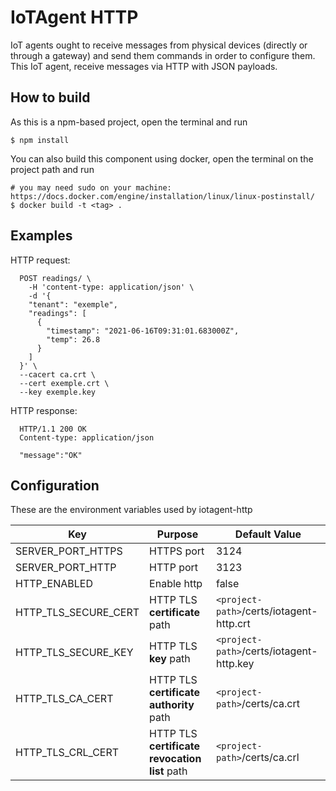 # IoTAgent HTTP

IoT agents ought to receive messages from physical devices (directly or through a gateway) and send them commands in order to configure them. This IoT agent, receive messages via HTTP with JSON payloads.

## How to build

As this is a npm-based project, open the terminal and run

```
$ npm install
```

You can also build this component using docker, open the terminal on the project path and run

```
# you may need sudo on your machine: https://docs.docker.com/engine/installation/linux/linux-postinstall/
$ docker build -t <tag> .
```

## Examples

HTTP request:

```HTTP
  POST readings/ \
    -H 'content-type: application/json' \
    -d '{
    "tenant": "exemple",
    "readings": [
      {
        "timestamp": "2021-06-16T09:31:01.683000Z",
        "temp": 26.8
      }
    ]
  }' \
  --cacert ca.crt \
  --cert exemple.crt \
  --key exemple.key
```

HTTP response:

```HTTP
  HTTP/1.1 200 OK
  Content-type: application/json

  "message":"OK"
```

## Configuration

These are the environment variables used by iotagent-http

| Key                  | Purpose                                       | Default Value                            |
| -------------------- | --------------------------------------------- | ---------------------------------------- |
| SERVER_PORT_HTTPS    | HTTPS port                                    | 3124                                     |
| SERVER_PORT_HTTP     | HTTP port                                     | 3123                                     |
| HTTP_ENABLED         | Enable http                                   | false                                    |
| HTTP_TLS_SECURE_CERT | HTTP TLS **certificate** path                 | `<project-path>`/certs/iotagent-http.crt |
| HTTP_TLS_SECURE_KEY  | HTTP TLS **key** path                         | `<project-path>`/certs/iotagent-http.key |
| HTTP_TLS_CA_CERT     | HTTP TLS **certificate authority** path       | `<project-path>`/certs/ca.crt            |
| HTTP_TLS_CRL_CERT    | HTTP TLS **certificate revocation list** path | `<project-path>`/certs/ca.crl            |

